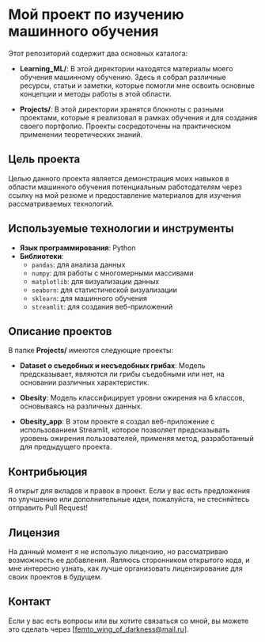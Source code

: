 # Мой проект по изучению машинного обучения

Этот репозиторий содержит два основных каталога:

- **Learning_ML/**: В этой директории находятся материалы моего обучения машинному обучению. Здесь я собрал различные ресурсы, статьи и заметки, которые помогли мне освоить основные концепции и методы работы в этой области.

- **Projects/**: В этой директории хранятся блокноты с разными проектами, которые я реализовал в рамках обучения и для создания своего портфолио. Проекты сосредоточены на практическом применении теоретических знаний.

## Цель проекта

Целью данного проекта является демонстрация моих навыков в области машинного обучения потенциальным работодателям через ссылку на мой резюме и предоставление материалов для изучения рассматриваемых технологий.

## Используемые технологии и инструменты

- **Язык программирования**: Python
- **Библиотеки**:
  - `pandas`: для анализа данных
  - `numpy`: для работы с многомерными массивами
  - `matplotlib`: для визуализации данных
  - `seaborn`: для статистической визуализации
  - `sklearn`: для машинного обучения
  - `streamlit`: для создания веб-приложений

## Описание проектов

В папке **Projects/** имеются следующие проекты:

- **Dataset о съедобных и несъедобных грибах**: Модель предсказывает, являются ли грибы съедобными или нет, на основании различных характеристик.

- **Obesity**: Модель классифицирует уровни ожирения на 6 классов, основываясь на различных данных.

- **Obesity_app**: В этом проекте я создал веб-приложение с использованием Streamlit, которое позволяет предсказывать уровень ожирения пользователей, применяя метод, разработанный для предыдущего проекта.

## Контрибьюция

Я открыт для вкладов и правок в проект. Если у вас есть предложения по улучшению или дополнительные идеи, пожалуйста, не стесняйтесь отправить Pull Request!

## Лицензия

На данный момент я не использую лицензию, но рассматриваю возможность ее добавления. Являюсь сторонником открытого кода, и мне интересно узнать, как лучше организовать лицензирование для своих проектов в будущем.

## Контакт

Если у вас есть вопросы или вы хотите связаться со мной, вы можете это сделать через [femto_wing_of_darkness@mail.ru].
